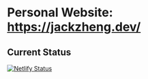 # Personal Website: https://jackzheng.dev/

## Current Status
[![Netlify Status](https://api.netlify.com/api/v1/badges/dbcd8ddb-d7f8-4c80-8a4b-e0ca0d1e5b7e/deploy-status)](https://app.netlify.com/sites/jack-zheng-portfolio/deploys)
